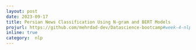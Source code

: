 ```yaml
---
layout: post
date: 2023-09-17
title: Persian News Classification Using N-gram and BERT Models
projurl: https://github.com/mehrdad-dev/Datascience-bootcamp#week-4-nlp
inline: true
category:  nlp
---
```



